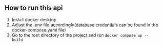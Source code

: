 ## How to run this api
1. Install docker desktop
2. Adjust the .env file accordingly(database credentials can be found in the docker-compose.yaml file)
3. Go to the root directory of the project and run `docker compose up --build`


